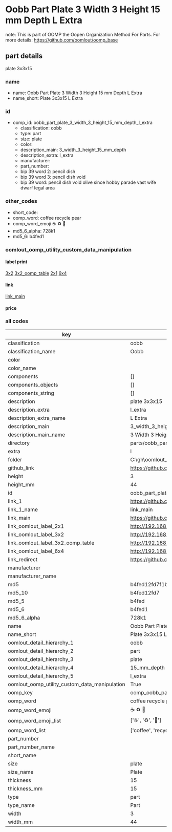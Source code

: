 # Oobb Part Plate 3 Width 3 Height 15 mm Depth L Extra  

note: This is part of OOMP the Oopen Organization Method For Parts. For more details: https://github.com/oomlout/oomp_base

##  part details
  



plate 3x3x15



### name
* name: Oobb Part Plate 3 Width 3 Height 15 mm Depth L Extra
* name_short: Plate 3x3x15 L Extra
### id
* oomp_id: oobb_part_plate_3_width_3_height_15_mm_depth_l_extra
  * classification: oobb
  * type: part
  * size: plate
  * color: 
  * description_main: 3_width_3_height_15_mm_depth
  * description_extra: l_extra
  * manufacturer: 
  * part_number: 
  * bip 39 word 2: pencil dish
  * bip 39 word 3: pencil dish void
  * bip 39 word: pencil dish void olive since hobby parade vast wife dwarf legal area

### other_codes
* short_code: 
* oomp_word: coffee recycle pear
* oomp_word_emoji :coffee: :recycle: :pear:
* md5_6_alpha: 728k1
* md5_6: b4fed1






### oomlout_oomp_utility_custom_data_manipulation
#### label print
[3x2](http://192.168.1.245:1112/?label=oomp%20728k1)
[3x2_oomp_table](http://192.168.1.108:1112/?label=oomp%20728k1)
[2x1](http://192.168.1.242:1112/?label=oomp%20728k1)
[6x4](http://192.168.1.55:1112/?label=oomp%20728k1)    

#### link

[link_main](https://github.com/oomlout/oomlout_oobb_version_4_generated_parts/tree/main/navigation_oomp/oobb/part/plate/3_width_3_height_15_mm_depth/l_extra/part)                              

#### price







### all codes 
| key | value |  
| --- | --- |  
| classification | oobb |  
| classification_name | Oobb |  
| color |  |  
| color_name |  |  
| components | [] |  
| components_objects | [] |  
| components_string | [] |  
| description | plate 3x3x15 |  
| description_extra | l_extra |  
| description_extra_name | L Extra |  
| description_main | 3_width_3_height_15_mm_depth |  
| description_main_name | 3 Width 3 Height 15 mm Depth |  
| directory | parts/oobb_part_plate_3_width_3_height_15_mm_depth_l_extra |  
| extra | l |  
| folder | C:\gh\oomlout_oobb_version_4_generated_parts\parts\oobb_part_plate_3_width_3_height_15_mm_depth_l_extra |  
| github_link | https://github.com/oomlout/oomlout_oomp_part_src/tree/main/parts/oobb_part_plate_3_width_3_height_15_mm_depth_l_extra |  
| height | 3 |  
| height_mm | 44 |  
| id | oobb_part_plate_3_width_3_height_15_mm_depth_l_extra |  
| link_1 | https://github.com/oomlout/oomlout_oobb_version_4_generated_parts/tree/main/navigation_oomp/oobb/part/plate/3_width_3_height_15_mm_depth/l_extra/part |  
| link_1_name | link_main |  
| link_main | https://github.com/oomlout/oomlout_oobb_version_4_generated_parts/tree/main/navigation_oomp/oobb/part/plate/3_width_3_height_15_mm_depth/l_extra/part |  
| link_oomlout_label_2x1 | http://192.168.1.242:1112/?label=oomp%20728k1 |  
| link_oomlout_label_3x2 | http://192.168.1.245:1112/?label=oomp%20728k1 |  
| link_oomlout_label_3x2_oomp_table | http://192.168.1.108:1112/?label=oomp%20728k1 |  
| link_oomlout_label_6x4 | http://192.168.1.55:1112/?label=oomp%20728k1 |  
| link_redirect | https://github.com/oomlout/oomlout_oobb_version_4_generated_parts/tree/main/parts/oobb_plate_03_03_15_ex_l |  
| manufacturer |  |  
| manufacturer_name |  |  
| md5 | b4fed12fd7f1b401b16499a3eb0fcd15 |  
| md5_10 | b4fed12fd7 |  
| md5_5 | b4fed |  
| md5_6 | b4fed1 |  
| md5_6_alpha | 728k1 |  
| name | Oobb Part Plate 3 Width 3 Height 15 mm Depth L Extra |  
| name_short | Plate 3x3x15 L Extra |  
| oomlout_detail_hierarchy_1 | oobb |  
| oomlout_detail_hierarchy_2 | part |  
| oomlout_detail_hierarchy_3 | plate |  
| oomlout_detail_hierarchy_4 | 15_mm_depth |  
| oomlout_detail_hierarchy_5 | l_extra |  
| oomlout_oomp_utility_custom_data_manipulation | True |  
| oomp_key | oomp_oobb_part_plate_3_width_3_height_15_mm_depth_l_extra |  
| oomp_word | coffee recycle pear |  
| oomp_word_emoji | :coffee: :recycle: :pear: |  
| oomp_word_emoji_list | [':coffee:', ':recycle:', ':pear:'] |  
| oomp_word_list | ['coffee', 'recycle', 'pear'] |  
| part_number |  |  
| part_number_name |  |  
| short_name |  |  
| size | plate |  
| size_name | Plate |  
| thickness | 15 |  
| thickness_mm | 15 |  
| type | part |  
| type_name | Part |  
| width | 3 |  
| width_mm | 44 |  
